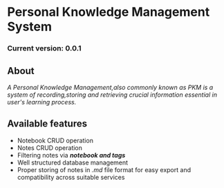 # Personal Knowledge Management System

### Current version: 0.0.1

## About
*A Personal Knowledge Management,also commonly known as PKM is a system of recording,storing and retrieving crucial information essential in user's learning process.*

## Available features
- Notebook CRUD operation
- Notes CRUD operation
- Filtering notes via ***notebook and tags***
- Well structured database management
- Proper storing of notes in  *.md* file format for easy export and compatibility across suitable services

